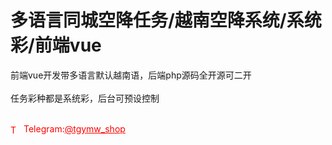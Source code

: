 # 多语言同城空降任务/越南空降系统/系统彩/前端vue

前端vue开发带多语言默认越南语，后端php源码全开源可二开<br><br>任务彩种都是系统彩，后台可预设控制<br><br>


<p style="color: red;"><img src="https://cdn-icons-png.flaticon.com/512/2111/2111646.png" alt="Telegram Icon" style="width: 16px; vertical-align: middle; margin-right: 5px;">Telegram:<a href="https://t.me/tgymw_shop" style="color: red;">@tgymw_shop</a></p>

